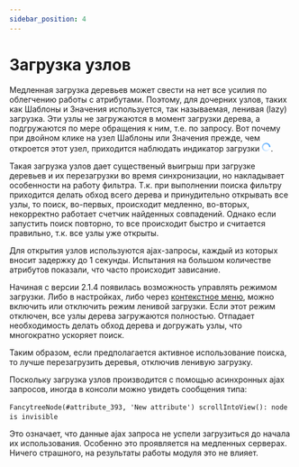 ```yaml
---
sidebar_position: 4
---
```


# Загрузка узлов

Медленная загрузка деревьев может свести на нет все усилия по облегчению работы с атрибутами. Поэтому, для дочерних узлов, таких как Шаблоны и Значения используется, так называемая, ленивая (lazy) загрузка. Эти узлы не загружаются в момент загрузки дерева, а подгружаются по мере обращения к ним, т.е. по запросу. Вот почему при двойном клике на узел Шаблоны или Значения прежде, чем откроется этот узел, приходится наблюдать индикатор загрузки ![loading](/img/loading_ajax.gif).

Такая загрузка узлов дает существеный выигрыш при загрузке деревьев и их перезагрузки во время синхронизации, но накладывает особенности на работу фильтра. Т.к. при выполнении поиска фильтру приходится делать обход всего дерева и принудительно открывать все узлы, то поиск, во-первых, происходит медленно, во-вторых, некорректно работает счетчик найденных совпадений. Однако если запустить поиск повторно, то все происходит быстро и считается правильно, т.к. все узлы уже открыты.

Для открытия узлов используются ajax-запросы, каждый из которых вносит задержку до 1 секунды. Испытания на большом количестве атрибутов показали, что часто происходит зависание.

Начиная с версии 2.1.4 появилась возможность управлять режимом загрузки. Либо в настройках, либо через [контекстное меню](using.html#using-context-menu), можно включить или отключить режим ленивой загрузки. Если этот режим отключен, все узлы дерева загружаются полностью. Отпадает необходимость делать обход дерева и догружать узлы, что многократно ускоряет поиск.

Таким образом, если предполагается активное использование поиска, то лучше перезагрузить деревья, отключив ленивую загрузку.

Поскольку загрузка узлов производится с помощью асинхронных ajax запросов, иногда в консоли можно увидеть сообщения типа:

`FancytreeNode(#attribute_393, 'New attribute') scrollIntoView(): node is invisible`

Это означает, что данные ajax запроса не успели загрузиться до начала их использования. Особенно это проявляется на медленных серверах. Ничего страшного, на результаты работы модуля это не влияет.
